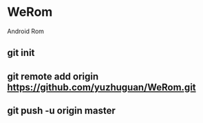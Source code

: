 # WeRom
Android Rom

## git init

## git remote add origin https://github.com/yuzhuguan/WeRom.git

## git push -u origin master

